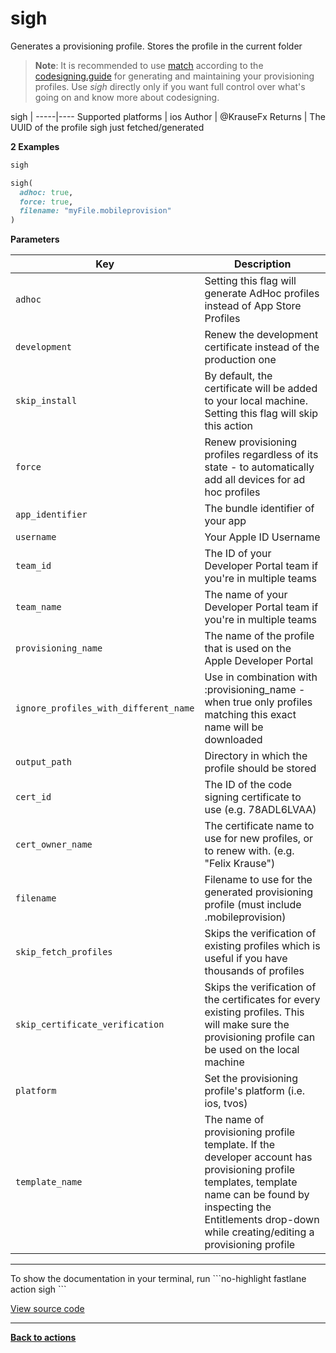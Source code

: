 # sigh


Generates a provisioning profile. Stores the profile in the current folder




> **Note**: It is recommended to use [match](https://github.com/fastlane/fastlane/tree/master/match) according to the [codesigning.guide](https://codesigning.guide) for generating and maintaining your provisioning profiles. Use _sigh_ directly only if you want full control over what's going on and know more about codesigning.


sigh |
-----|----
Supported platforms | ios
Author | @KrauseFx
Returns | The UUID of the profile sigh just fetched/generated



**2 Examples**

```ruby
sigh
```

```ruby
sigh(
  adhoc: true,
  force: true,
  filename: "myFile.mobileprovision"
)
```





**Parameters**

Key | Description
----|------------
  `adhoc` | Setting this flag will generate AdHoc profiles instead of App Store Profiles
  `development` | Renew the development certificate instead of the production one
  `skip_install` | By default, the certificate will be added to your local machine. Setting this flag will skip this action
  `force` | Renew provisioning profiles regardless of its state - to automatically add all devices for ad hoc profiles
  `app_identifier` | The bundle identifier of your app
  `username` | Your Apple ID Username
  `team_id` | The ID of your Developer Portal team if you're in multiple teams
  `team_name` | The name of your Developer Portal team if you're in multiple teams
  `provisioning_name` | The name of the profile that is used on the Apple Developer Portal
  `ignore_profiles_with_different_name` | Use in combination with :provisioning_name - when true only profiles matching this exact name will be downloaded
  `output_path` | Directory in which the profile should be stored
  `cert_id` | The ID of the code signing certificate to use (e.g. 78ADL6LVAA) 
  `cert_owner_name` | The certificate name to use for new profiles, or to renew with. (e.g. "Felix Krause")
  `filename` | Filename to use for the generated provisioning profile (must include .mobileprovision)
  `skip_fetch_profiles` | Skips the verification of existing profiles which is useful if you have thousands of profiles
  `skip_certificate_verification` | Skips the verification of the certificates for every existing profiles. This will make sure the provisioning profile can be used on the local machine
  `platform` | Set the provisioning profile's platform (i.e. ios, tvos)
  `template_name` | The name of provisioning profile template. If the developer account has provisioning profile templates, template name can be found by inspecting the Entitlements drop-down while creating/editing a provisioning profile




<hr />
To show the documentation in your terminal, run
```no-highlight
fastlane action sigh
```

<a href="https://github.com/fastlane/fastlane/blob/master/fastlane/lib/fastlane/actions/sigh.rb" target="_blank">View source code</a>

<hr />

<a href="/actions"><b>Back to actions</b></a>
